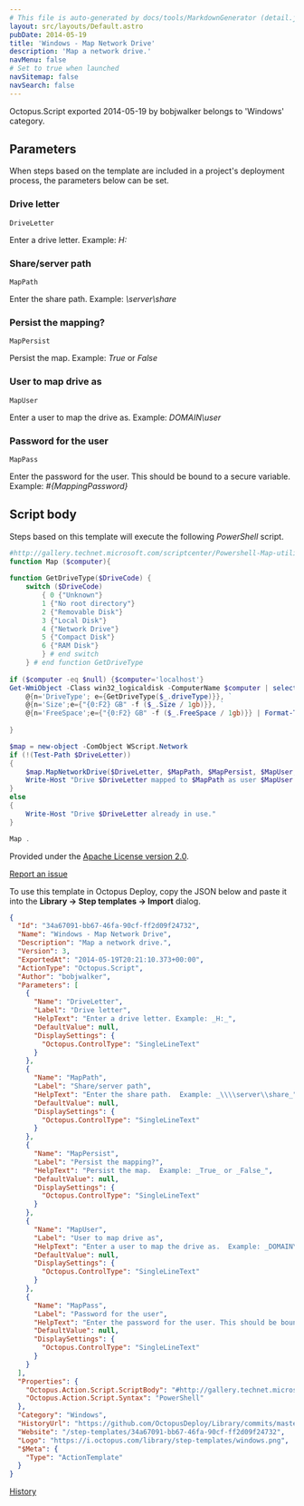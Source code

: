 ```yaml
---
# This file is auto-generated by docs/tools/MarkdownGenerator (detail.js)
layout: src/layouts/Default.astro
pubDate: 2014-05-19
title: 'Windows - Map Network Drive'
description: 'Map a network drive.'
navMenu: false
# Set to true when launched
navSitemap: false
navSearch: false
---
```


Octopus.Script exported 2014-05-19 by bobjwalker belongs to 'Windows' category.

## Parameters

When steps based on the template are included in a project's deployment process, the parameters below can be set.


<div class="param">

### Drive letter

`DriveLetter`

Enter a drive letter. Example: _H:_

</div>
        
<div class="param">

### Share/server path

`MapPath`

Enter the share path.  Example: _\\server\share_

</div>
        
<div class="param">

### Persist the mapping?

`MapPersist`

Persist the map.  Example: _True_ or _False_

</div>
        
<div class="param">

### User to map drive as

`MapUser`

Enter a user to map the drive as.  Example: _DOMAIN\user_

</div>
        
<div class="param">

### Password for the user

`MapPass`

Enter the password for the user. This should be bound to a secure variable.  Example: _#{MappingPassword}_

</div>
        

## Script body

Steps based on this template will execute the following *PowerShell* script.

```powershell
#http://gallery.technet.microsoft.com/scriptcenter/Powershell-Map-utility-to-444c1c95
function Map ($computer){ 
 
function GetDriveType($DriveCode) { 
    switch ($DriveCode) 
        { 0 {"Unknown"}  
        1 {"No root directory"}  
        2 {"Removable Disk"}  
        3 {"Local Disk"}  
        4 {"Network Drive"}  
        5 {"Compact Disk"}  
        6 {"RAM Disk"}  
        } # end switch 
    } # end function GetDriveType 
 
if ($computer -eq $null) {$computer='localhost'} 
Get-WmiObject -Class win32_logicaldisk -ComputerName $computer | select DeviceID, VolumeName, ` 
    @{n='DriveType'; e={GetDriveType($_.driveType)}}, ` 
    @{n='Size';e={"{0:F2} GB" -f ($_.Size / 1gb)}}, `     
    @{n='FreeSpace';e={"{0:F2} GB" -f ($_.FreeSpace / 1gb)}} | Format-Table 
 
} 

$map = new-object -ComObject WScript.Network
if (!(Test-Path $DriveLetter))
{
	$map.MapNetworkDrive($DriveLetter, $MapPath, $MapPersist, $MapUser, $MapPass)
	Write-Host "Drive $DriveLetter mapped to $MapPath as user $MapUser."
}
else
{
    Write-Host "Drive $DriveLetter already in use."
}

Map .
```

Provided under the [Apache License version 2.0](https://github.com/OctopusDeploy/Library/blob/master/LICENSE.txt).

[Report an issue](https://github.com/OctopusDeploy/Library/issues/new?assignees=&labels=&projects=&template=bug-report.yml&title=Issue%20with%20Windows%20-%20Map%20Network%20Drive&step-template=Windows%20-%20Map%20Network%20Drive)

<div class="get-json">

To use this template in Octopus Deploy, copy the JSON below and paste it into the **Library → Step templates → Import** dialog.

```json
{
  "Id": "34a67091-bb67-46fa-90cf-ff2d09f24732",
  "Name": "Windows - Map Network Drive",
  "Description": "Map a network drive.",
  "Version": 3,
  "ExportedAt": "2014-05-19T20:21:10.373+00:00",
  "ActionType": "Octopus.Script",
  "Author": "bobjwalker",
  "Parameters": [
    {
      "Name": "DriveLetter",
      "Label": "Drive letter",
      "HelpText": "Enter a drive letter. Example: _H:_",
      "DefaultValue": null,
      "DisplaySettings": {
        "Octopus.ControlType": "SingleLineText"
      }
    },
    {
      "Name": "MapPath",
      "Label": "Share/server path",
      "HelpText": "Enter the share path.  Example: _\\\\server\\share_",
      "DefaultValue": null,
      "DisplaySettings": {
        "Octopus.ControlType": "SingleLineText"
      }
    },
    {
      "Name": "MapPersist",
      "Label": "Persist the mapping?",
      "HelpText": "Persist the map.  Example: _True_ or _False_",
      "DefaultValue": null,
      "DisplaySettings": {
        "Octopus.ControlType": "SingleLineText"
      }
    },
    {
      "Name": "MapUser",
      "Label": "User to map drive as",
      "HelpText": "Enter a user to map the drive as.  Example: _DOMAIN\\user_",
      "DefaultValue": null,
      "DisplaySettings": {
        "Octopus.ControlType": "SingleLineText"
      }
    },
    {
      "Name": "MapPass",
      "Label": "Password for the user",
      "HelpText": "Enter the password for the user. This should be bound to a secure variable.  Example: _#{MappingPassword}_",
      "DefaultValue": null,
      "DisplaySettings": {
        "Octopus.ControlType": "SingleLineText"
      }
    }
  ],
  "Properties": {
    "Octopus.Action.Script.ScriptBody": "#http://gallery.technet.microsoft.com/scriptcenter/Powershell-Map-utility-to-444c1c95\nfunction Map ($computer){ \n \nfunction GetDriveType($DriveCode) { \n    switch ($DriveCode) \n        { 0 {\"Unknown\"}  \n        1 {\"No root directory\"}  \n        2 {\"Removable Disk\"}  \n        3 {\"Local Disk\"}  \n        4 {\"Network Drive\"}  \n        5 {\"Compact Disk\"}  \n        6 {\"RAM Disk\"}  \n        } # end switch \n    } # end function GetDriveType \n \nif ($computer -eq $null) {$computer='localhost'} \nGet-WmiObject -Class win32_logicaldisk -ComputerName $computer | select DeviceID, VolumeName, ` \n    @{n='DriveType'; e={GetDriveType($_.driveType)}}, ` \n    @{n='Size';e={\"{0:F2} GB\" -f ($_.Size / 1gb)}}, `     \n    @{n='FreeSpace';e={\"{0:F2} GB\" -f ($_.FreeSpace / 1gb)}} | Format-Table \n \n} \n\n$map = new-object -ComObject WScript.Network\nif (!(Test-Path $DriveLetter))\n{\n\t$map.MapNetworkDrive($DriveLetter, $MapPath, $MapPersist, $MapUser, $MapPass)\n\tWrite-Host \"Drive $DriveLetter mapped to $MapPath as user $MapUser.\"\n}\nelse\n{\n    Write-Host \"Drive $DriveLetter already in use.\"\n}\n\nMap .",
    "Octopus.Action.Script.Syntax": "PowerShell"
  },
  "Category": "Windows",
  "HistoryUrl": "https://github.com/OctopusDeploy/Library/commits/master/step-templates//opt/buildagent/work/75443764cd38076d/step-templates/windows-map-network-drive.json",
  "Website": "/step-templates/34a67091-bb67-46fa-90cf-ff2d09f24732",
  "Logo": "https://i.octopus.com/library/step-templates/windows.png",
  "$Meta": {
    "Type": "ActionTemplate"
  }
}
```

[History](https://github.com/OctopusDeploy/Library/commits/master/step-templates/https://github.com/OctopusDeploy/Library/commits/master/step-templates//opt/buildagent/work/75443764cd38076d/step-templates/windows-map-network-drive.json)

</div>
